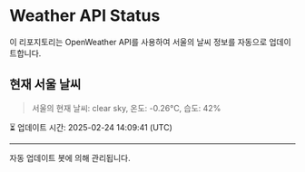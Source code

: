 
# Weather API Status

이 리포지토리는 OpenWeather API를 사용하여 서울의 날씨 정보를 자동으로 업데이트합니다.

## 현재 서울 날씨
> 서울의 현재 날씨: clear sky, 온도: -0.26°C, 습도: 42%

⏳ 업데이트 시간: 2025-02-24 14:09:41 (UTC)

---
자동 업데이트 봇에 의해 관리됩니다.
